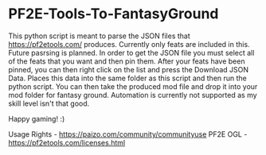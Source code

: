 # PF2E-Tools-To-FantasyGround

This python script is meant to parse the JSON files that https://pf2etools.com/ produces.
Currently only feats are included in this.  Future pasrsing is planned.
In order to get the JSON file you must select all of the feats that you want and then pin them. 
After your feats have been pinned, you can then right click on the list and press the Download JSON Data.
Places this data into the same folder as this script and then run the python script.
You can then take the produced mod file and drop it into your mod folder for fantasy ground.
Automation is currently not supported as my skill level isn't that good.

Happy gaming! :)

Usage Rights - https://paizo.com/community/communityuse
PF2E OGL - https://pf2etools.com/licenses.html